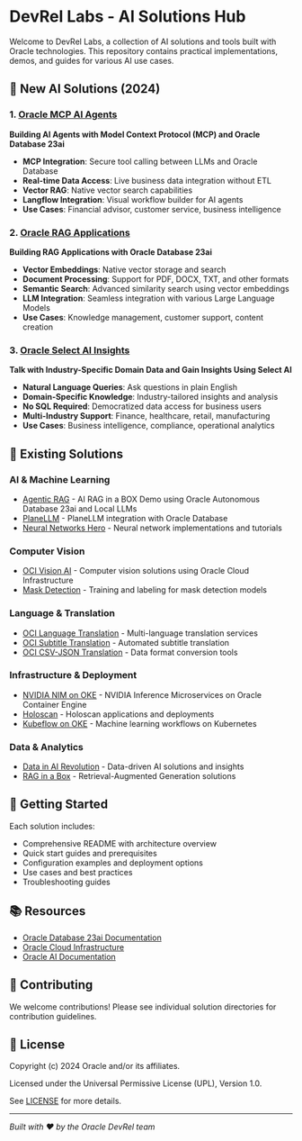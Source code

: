 # DevRel Labs - AI Solutions Hub

Welcome to DevRel Labs, a collection of AI solutions and tools built with Oracle technologies. This repository contains practical implementations, demos, and guides for various AI use cases.

## 🚀 New AI Solutions (2024)

### 1. [Oracle MCP AI Agents](./oracle-mcp-ai-agents/)
**Building AI Agents with Model Context Protocol (MCP) and Oracle Database 23ai**

- **MCP Integration**: Secure tool calling between LLMs and Oracle Database
- **Real-time Data Access**: Live business data integration without ETL
- **Vector RAG**: Native vector search capabilities
- **Langflow Integration**: Visual workflow builder for AI agents
- **Use Cases**: Financial advisor, customer service, business intelligence

### 2. [Oracle RAG Applications](./oracle-rag-applications/)
**Building RAG Applications with Oracle Database 23ai**

- **Vector Embeddings**: Native vector storage and search
- **Document Processing**: Support for PDF, DOCX, TXT, and other formats
- **Semantic Search**: Advanced similarity search using vector embeddings
- **LLM Integration**: Seamless integration with various Large Language Models
- **Use Cases**: Knowledge management, customer support, content creation

### 3. [Oracle Select AI Insights](./oracle-select-ai-insights/)
**Talk with Industry-Specific Domain Data and Gain Insights Using Select AI**

- **Natural Language Queries**: Ask questions in plain English
- **Domain-Specific Knowledge**: Industry-tailored insights and analysis
- **No SQL Required**: Democratized data access for business users
- **Multi-Industry Support**: Finance, healthcare, retail, manufacturing
- **Use Cases**: Business intelligence, compliance, operational analytics

## 🔧 Existing Solutions

### AI & Machine Learning
- [Agentic RAG](./agentic_rag/) - AI RAG in a BOX Demo using Oracle Autonomous Database 23ai and Local LLMs
- [PlaneLLM](./planeLLM/) - PlaneLLM integration with Oracle Database
- [Neural Networks Hero](./neural_networks_hero/) - Neural network implementations and tutorials

### Computer Vision
- [OCI Vision AI](./oci-vision-ai/) - Computer vision solutions using Oracle Cloud Infrastructure
- [Mask Detection](./mask_detection_training/) - Training and labeling for mask detection models

### Language & Translation
- [OCI Language Translation](./oci-language-translation/) - Multi-language translation services
- [OCI Subtitle Translation](./oci-subtitle-translation/) - Automated subtitle translation
- [OCI CSV-JSON Translation](./oci-csv-json-translation/) - Data format conversion tools

### Infrastructure & Deployment
- [NVIDIA NIM on OKE](./nvidia-nim-oke/) - NVIDIA Inference Microservices on Oracle Container Engine
- [Holoscan](./holoscan/) - Holoscan applications and deployments
- [Kubeflow on OKE](./kubeflow-oke-old/) - Machine learning workflows on Kubernetes

### Data & Analytics
- [Data in AI Revolution](./data-in-ai-revolution/) - Data-driven AI solutions and insights
- [RAG in a Box](./rag_in_a_box/) - Retrieval-Augmented Generation solutions

## 🚀 Getting Started

Each solution includes:
- Comprehensive README with architecture overview
- Quick start guides and prerequisites
- Configuration examples and deployment options
- Use cases and best practices
- Troubleshooting guides

## 📚 Resources

- [Oracle Database 23ai Documentation](https://docs.oracle.com/en/database/oracle/oracle-database/23ai/)
- [Oracle Cloud Infrastructure](https://www.oracle.com/cloud/)
- [Oracle AI Documentation](https://docs.oracle.com/en/database/oracle/oracle-database/23ai/ai/)

## 🤝 Contributing

We welcome contributions! Please see individual solution directories for contribution guidelines.

## 📄 License

Copyright (c) 2024 Oracle and/or its affiliates.

Licensed under the Universal Permissive License (UPL), Version 1.0.

See [LICENSE](./LICENSE) for more details.

---

*Built with ❤️ by the Oracle DevRel team* 